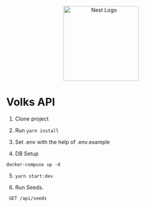 <p align="center">
  <a href="http://nestjs.com/" target="blank"><img src="https://nestjs.com/img/logo-small.svg" width="200" alt="Nest Logo" /></a>
</p>

# Volks API

1. Clone project

2. Run `yarn install `

3. Set .env with the help of .env.example

4. DB Setup

```
docker-compuse up -d
```

5. `yarn start:dev`

6. Run Seeds.

```
 GET /api/seeds
```
